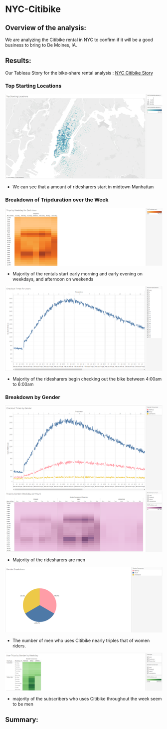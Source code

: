 # NYC-Citibike

## Overview of the analysis: 
We are analyzing the Citibike rental in NYC to confirm if it will be a good business to bring to De Moines, IA. 

## Results: 
Our Tableau Story for the bike-share rental analysis : [NYC Citibike Story](https://public.tableau.com/profile/andy.feng6957#!/vizhome/ModuleChallenge14/NYCCitibikeStory?publish=yes)

### Top Starting Locations
![Top Starting Locations](images/Top_Start_Locations.png)

- We can see that a amount of ridesharers start in midtown Manhattan
### Breakdown of Tripduration over the Week
![Trips by Week](images/Trips_by_Weekday_per_hour.png)

- Majority of the rentals start early morning and early evening on weekdays, and afternoon on weekends


![Checkout Time](images/Checkout_Times_for_Users.png)

- Majority of the ridesharers begin checking out the bike between 4:00am to 6:00am

### Breakdown by Gender
![Checkout by Gender](images/Checkout_Times_by_Gender.png)
![Trips by Gender](images/Trips_by_gender.png)

- Majority of the ridesharers are men


![Gender Breakdown](images/Gender_Breakdown.png)

- The number of men who uses Citibike nearly triples that of women riders.


![Weekly Trips by Gender](images/Weekday_Trip_by_Gender.png)

- majority of the subscribers who uses Citibike throughout the week seem to be men



## Summary:

